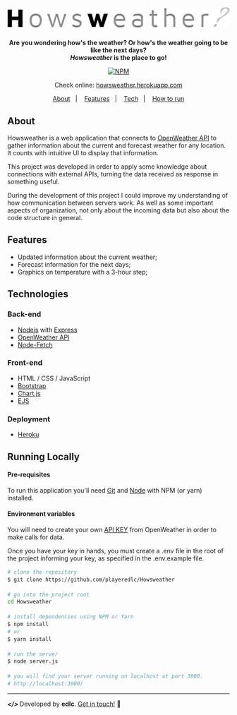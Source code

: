 <h1 align="center">
	<img src="https://github.com/playeredlc/Howsweather/blob/master/src/public/images/howsweather-logo.svg">
</h1>

<div align="center">

<strong>Are you wondering how's the weather? Or how's the weather going to be like the next days?<br>
	<i>Howsweather</i> is the place to go!</strong><br>

[![NPM](https://img.shields.io/npm/l/react)](https://github.com/playeredlc/Howsweather/blob/master/LICENSE)

Check online: [howsweather.herokuapp.com](https://howsweather.herokuapp.com/)

[About](#about)&nbsp;&nbsp;&nbsp;|&nbsp;&nbsp;&nbsp;
[Features](#features)&nbsp;&nbsp;&nbsp;|&nbsp;&nbsp;&nbsp;
[Tech](#technologies)&nbsp;&nbsp;&nbsp;|&nbsp;&nbsp;&nbsp;
[How to run](#running-locally)

</div>

## About
Howsweather is a web application that connects to [OpenWeather API](https://openweathermap.org/api) to gather information about the current and forecast weather for any location. It counts with intuitive UI to display that information.

This project was developed in order to apply some knowledge about connections with external APIs, turning the data received as response in something useful.

During the development of this project I could improve my understanding of how communication between servers work. As well as some important aspects of organization, not only about the incoming data but also about the code structure in general.

## Features
* Updated information about the current weather;
* Forecast information for the next days;
* Graphics on temperature with a 3-hour step;

## Technologies

### Back-end
* [Nodejs](https://nodejs.org/en/) with [Express](https://expressjs.com/)
* [OpenWeather API](https://openweathermap.org/api)
* [Node-Fetch](https://www.npmjs.com/package/node-fetch)

### Front-end
* HTML / CSS / JavaScript
* [Bootstrap](https://getbootstrap.com/)
* [Chart.js](https://www.chartjs.org/)
* [EJS](https://ejs.co/)

### Deployment
* [Heroku](https://devcenter.heroku.com/)

## Running Locally
#### Pre-requisites
To run this application you'll need [Git](https://git-scm.com/book/en/v2/Getting-Started-Installing-Git) and [Node](https://nodejs.org/en/download/) with NPM (or yarn) installed.

#### Environment variables
You will need to create your own [API KEY](https://openweathermap.org/appid#apikey) from OpenWeather in order to make calls for data.

Once you have your key in hands, you must create a .env file in the root of the project informing your key, as specified in the .env.example file.

```bash
# clone the repository
$ git clone https://github.com/playeredlc/Howsweather

# go into the project root
cd Howsweather

# install dependencies using NPM or Yarn
$ npm install
# or
$ yarn install

# run the server
$ node server.js

# you will find your server running on localhost at port 3000.
# http://localhost:3000/

```

<hr>

<strong><i> </> </i></strong> Developed by <strong>edlc</strong>. [Get in touch!](https://github.com/playeredlc) :metal:

<br>